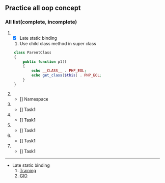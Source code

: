 ## Practice all oop concept

### All list(complete, incomplete)
1. - [x] Late static binding
    1. Use child class method in super class
```php
    class ParentClass
    {
        public function p1()
        {
            echo __CLASS__ . PHP_EOL;
            echo get_class($this) . PHP_EOL;
        }
    }
```

2. - [] Namespace
3. - [] Task1
4. - [] Task1
5. - [] Task1
6. - [] Task1
7. - [] Task1  



---

- Late static binding
    1. [Training][training]
    2. [GIO][gio]












[training]: https://www.youtube.com/watch?v=ojd4J8P8T6g&t=228s
[gio]: https://www.youtube.com/watch?v=4W5t8g3Rp_0&t=121s
